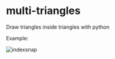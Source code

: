 # multi-triangles
Draw triangles inside triangles with python

Example:

![indexsnap](https://user-images.githubusercontent.com/3438538/26964030-6238b3f0-4d0d-11e7-9c04-ccfbe2bc5096.png)
